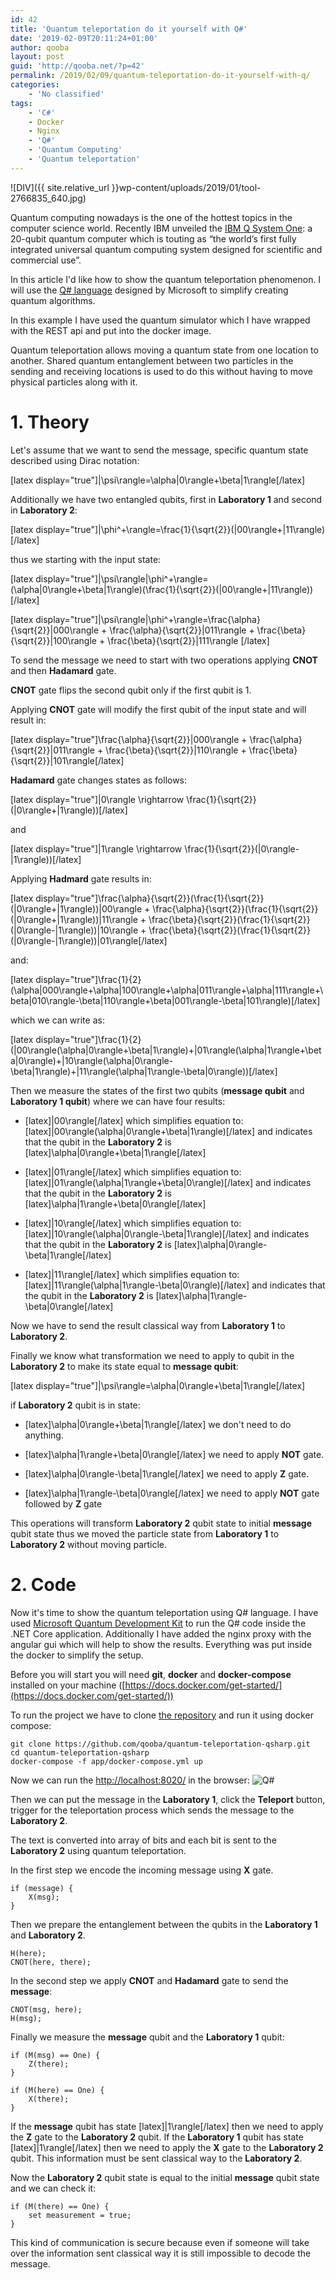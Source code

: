 ```yaml
---
id: 42
title: 'Quantum teleportation do it yourself with Q#'
date: '2019-02-09T20:11:24+01:00'
author: qooba
layout: post
guid: 'http://qooba.net/?p=42'
permalink: /2019/02/09/quantum-teleportation-do-it-yourself-with-q/
categories:
    - 'No classified'
tags:
    - 'C#'
    - Docker
    - Nginx
    - 'Q#'
    - 'Quantum Computing'
    - 'Quantum teleportation'
---
```


![DIV]({{ site.relative_url }}wp-content/uploads/2019/01/tool-2766835_640.jpg)

Quantum computing nowadays is the one of the hottest topics in the computer science world. 
Recently IBM unveiled the [IBM Q System One](https://www.research.ibm.com/ibm-q/system-one/): a 20-qubit quantum computer which is touting as “the world’s first fully integrated universal quantum computing system designed for scientific and commercial use”.

In this article I'd like how to show the quantum teleportation phenomenon. I will use the [Q# language](https://docs.microsoft.com/en-us/quantum/?view=qsharp-preview) designed by Microsoft to simplify creating quantum algorithms. 

In this example I have used the quantum simulator which I have wrapped with the REST api and put into the docker image. 

Quantum teleportation allows moving a quantum state from one location to another. Shared quantum entanglement between two particles in the sending and receiving locations is used to do this without having to move physical particles along with it. 


# 1. Theory

Let's assume that we want to send the message, specific quantum state described using Dirac notation:

[latex display="true"]|\psi\rangle=\alpha|0\rangle+\beta|1\rangle[/latex] 

Additionally we have two entangled qubits, first in **Laboratory 1** and second in **Laboratory 2**: 

[latex display="true"]|\phi^+\rangle=\frac{1}{\sqrt{2}}(|00\rangle+|11\rangle)[/latex] 

thus we starting with the input state:

[latex display="true"]|\psi\rangle|\phi^+\rangle=(\alpha|0\rangle+\beta|1\rangle)(\frac{1}{\sqrt{2}}(|00\rangle+|11\rangle))[/latex] 

[latex display="true"]|\psi\rangle|\phi^+\rangle=\frac{\alpha}{\sqrt{2}}|000\rangle + \frac{\alpha}{\sqrt{2}}|011\rangle + \frac{\beta}{\sqrt{2}}|100\rangle + \frac{\beta}{\sqrt{2}}|111\rangle [/latex] 

To send the message we need to start with two operations applying **CNOT** and then **Hadamard** gate.

**CNOT** gate flips the second qubit only if the first qubit is 1.

Applying **CNOT** gate will modify the first qubit of the input state and will result in:

[latex display="true"]\frac{\alpha}{\sqrt{2}}|000\rangle + \frac{\alpha}{\sqrt{2}}|011\rangle + \frac{\beta}{\sqrt{2}}|110\rangle + \frac{\beta}{\sqrt{2}}|101\rangle[/latex] 

**Hadamard** gate changes states as follows:

[latex display="true"]|0\rangle \rightarrow \frac{1}{\sqrt{2}}(|0\rangle+|1\rangle))[/latex] 

and 

[latex display="true"]|1\rangle \rightarrow \frac{1}{\sqrt{2}}(|0\rangle-|1\rangle))[/latex] 


Applying **Hadmard** gate results in:

[latex display="true"]\frac{\alpha}{\sqrt{2}}(\frac{1}{\sqrt{2}}(|0\rangle+|1\rangle))|00\rangle + \frac{\alpha}{\sqrt{2}}(\frac{1}{\sqrt{2}}(|0\rangle+|1\rangle))|11\rangle + \frac{\beta}{\sqrt{2}}(\frac{1}{\sqrt{2}}(|0\rangle-|1\rangle))|10\rangle + \frac{\beta}{\sqrt{2}}(\frac{1}{\sqrt{2}}(|0\rangle-|1\rangle))|01\rangle[/latex] 

and:

[latex display="true"]\frac{1}{2}(\alpha|000\rangle+\alpha|100\rangle+\alpha|011\rangle+\alpha|111\rangle+\beta|010\rangle-\beta|110\rangle+\beta|001\rangle-\beta|101\rangle)[/latex] 

which we can write as:

[latex display="true"]\frac{1}{2}(|00\rangle(\alpha|0\rangle+\beta|1\rangle)+|01\rangle(\alpha|1\rangle+\beta|0\rangle)+|10\rangle(\alpha|0\rangle-\beta|1\rangle)+|11\rangle(\alpha|1\rangle-\beta|0\rangle))[/latex] 

Then we measure the states of the first two qubits (**message qubit** and **Laboratory 1 qubit**) where we can have four results:

- [latex]|00\rangle[/latex] which simplifies equation to: [latex]|00\rangle(\alpha|0\rangle+\beta|1\rangle)[/latex] and indicates that the qubit in the **Laboratory 2** is [latex]\alpha|0\rangle+\beta|1\rangle[/latex] 

- [latex]|01\rangle[/latex] which simplifies equation to: [latex]|01\rangle(\alpha|1\rangle+\beta|0\rangle)[/latex] and indicates that the qubit in the **Laboratory 2** is [latex]\alpha|1\rangle+\beta|0\rangle[/latex] 

- [latex]|10\rangle[/latex] which simplifies equation to: [latex]|10\rangle(\alpha|0\rangle-\beta|1\rangle)[/latex] and indicates that the qubit in the **Laboratory 2** is [latex]\alpha|0\rangle-\beta|1\rangle[/latex] 

- [latex]|11\rangle[/latex] which simplifies equation to: [latex]|11\rangle(\alpha|1\rangle-\beta|0\rangle)[/latex] and indicates that the qubit in the **Laboratory 2** is [latex]\alpha|1\rangle-\beta|0\rangle[/latex] 

Now we have to send the result classical way from **Laboratory 1** to **Laboratory 2**.

Finally we know what transformation we need to apply to qubit in the **Laboratory 2** 
to make its state equal to **message qubit**:

[latex display="true"]|\psi\rangle=\alpha|0\rangle+\beta|1\rangle[/latex] 

if **Laboratory 2** qubit is in state:

- [latex]\alpha|0\rangle+\beta|1\rangle[/latex] we don't need to do anything.

- [latex]\alpha|1\rangle+\beta|0\rangle[/latex] we need to apply **NOT** gate.

- [latex]\alpha|0\rangle-\beta|1\rangle[/latex] we need to apply **Z** gate.

- [latex]\alpha|1\rangle-\beta|0\rangle[/latex] we need to apply **NOT** gate followed by **Z** gate  

This operations will transform **Laboratory 2** qubit state to initial **message** qubit state thus we moved the particle state from **Laboratory 1** to **Laboratory 2** without moving particle.

# 2. Code

Now it's time to show the quantum teleportation using Q# language. I have used [Microsoft Quantum Development Kit](https://docs.microsoft.com/en-us/quantum/quickstart?view=qsharp-preview&tabs=tabid-vs2017) to run the Q# code inside the .NET Core application. Additionally I have added the nginx proxy with the angular gui which will help to show the results. 
Everything was put inside the docker to simplify the setup.


Before you will start you will need **git**, **docker** and **docker-compose** installed on your machine ([https://docs.docker.com/get-started/](https://docs.docker.com/get-started/))

To run the project we have to clone [the repository](https://github.com/qooba/quantum-teleportation-qsharp.git) and run it using docker compose:
```
git clone https://github.com/qooba/quantum-teleportation-qsharp.git
cd quantum-teleportation-qsharp
docker-compose -f app/docker-compose.yml up
```

Now we can run the [http://localhost:8020/](http://localhost:8020/) in the browser:
![Q#](https://qooba.net/wp-content/uploads/2019/02/quantum_teleportation_1-1024x466.png)

Then we can put the message in the **Laboratory 1**, click the **Teleport** button, trigger for the teleportation process which sends the message to the **Laboratory 2**. 

The text is converted into array of bits and each bit is sent to the **Laboratory 2** using quantum teleportation.

In the first step we encode the incoming message using **X** gate.
```
if (message) {
    X(msg);
}
```

Then we prepare the entanglement between the qubits in the **Laboratory 1** and **Laboratory 2**.
```
H(here);
CNOT(here, there);
```

In the second step we apply **CNOT** and **Hadamard** gate to send the **message**:
```
CNOT(msg, here);
H(msg);
```

Finally we measure the **message** qubit and the **Laboratory 1** qubit:
```
if (M(msg) == One) {
    Z(there);
}
            
if (M(here) == One) {
    X(there);
}
```

If the **message** qubit has state [latex]|1\rangle[/latex] then we need to apply the **Z** gate to the **Laboratory 2** qubit.
If the **Laboratory 1** qubit has state [latex]|1\rangle[/latex] then we need to apply the **X** gate to the **Laboratory 2** qubit. This information must be sent classical way to the **Laboratory 2**. 

Now the **Laboratory 2** qubit state is equal to the initial **message** qubit state and we can check it:
```
if (M(there) == One) {
    set measurement = true;
}
```

This kind of communication is secure because even if someone will take over the information sent classical way it is still impossible to decode the message.
